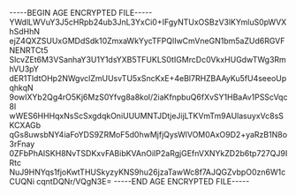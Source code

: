 -----BEGIN AGE ENCRYPTED FILE-----
YWdlLWVuY3J5cHRpb24ub3JnL3YxCi0+IFgyNTUxOSBzV3lKYmluS0pWVXhSdHhN
ejZ4QXZSUUxGMDdSdk10ZmxaWkYycTFPQlIwCmVneGN1bm5aZUd6RGVFNENRTCt5
SlcvZEt6M3VSanhaY3U1Y1dsYXB5TFUKLS0tIGMrcDc0VkxHUGdwTWg3RmhVU3pY
dER1TldtOHp2NWgvclZmUUsvTU5xSncKxE+4eBl7RHZBAAyKu5fU4seeoUpqhkqN
9owIXYb2Qg4rO5Kj6MzS0Yfvg8a8kol/2iaKfnpbuQ6fXvSY1HBaAv1PSScVqc8l
wWES6HHHqxNsScSxgdqkOniUUUMNTJDtjeJijLTKVmTm9AUlasuyxVc8sSKCXAGb
qGs8uwsbNY4iaFoYDS9ZRMoF5d0hwMjfjQysWlVOM0AxO9D2+yaRzB1N8o3rFnay
0ZFbPhAISKH8NvTSDKxvFABibKVAnOiIP2aRgjGEfnVXNYkZD2b6tp727QJ9IRtc
NuJ9HNYqs1fjoKwtTHUSkyzyKNS9hu26jzaTawWc8f7AJQGZvbpO0zn6W1cCUQNi
cqntDQNr/VQgN3E=
-----END AGE ENCRYPTED FILE-----
